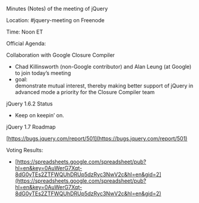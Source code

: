 Minutes (Notes) of the meeting of jQuery

Location: \#jquery-meeting on Freenode

Time: Noon ET  

Official Agenda:   

Collaboration with Google Closure Compiler

-   Chad Killinsworth (non-Google contributor) and Alan Leung (at
    Google) to join today’s meeting
-   goal:  
     demonstrate mutual interest, thereby making better support of
    jQuery in  
     advanced mode a priority for the Closure Compiler team

jQuery 1.6.2 Status

-   Keep on keepin’ on.

jQuery 1.7 Roadmap

[https://bugs.jquery.com/report/501](https://bugs.jquery.com/report/501)

Voting Results:

-   [https://spreadsheets.google.com/spreadsheet/pub?hl=en&key=0AuWerG7Xqt-8dG0yTEs2ZTFWQUhDRUp5dzRyc3NwV2c&hl=en&gid=2](https://spreadsheets.google.com/spreadsheet/pub?hl=en&key=0AuWerG7Xqt-8dG0yTEs2ZTFWQUhDRUp5dzRyc3NwV2c&hl=en&gid=2)

